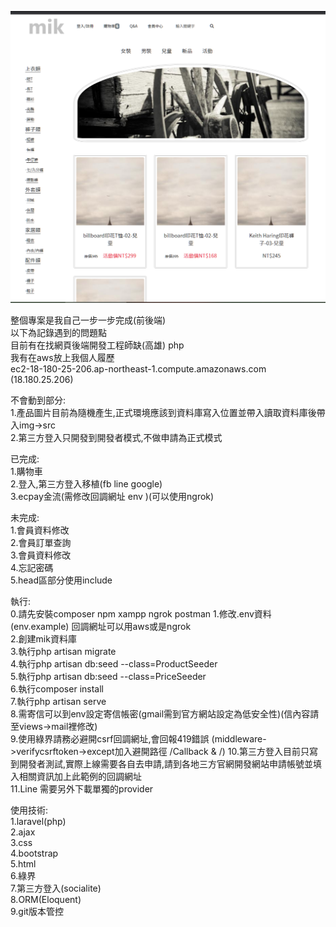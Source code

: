 ![image](https://github.com/s78718/Laravel--cart/blob/master/public/png/cart.png)  

整個專案是我自己一步一步完成(前後端)  
以下為記錄遇到的問題點  
目前有在找網頁後端開發工程師缺(高雄) php     
我有在aws放上我個人履歷  
ec2-18-180-25-206.ap-northeast-1.compute.amazonaws.com (18.180.25.206)  

不會動到部分:  
1.產品圖片目前為隨機產生,正式環境應該到資料庫寫入位置並帶入讀取資料庫後帶入img->src  
2.第三方登入只開發到開發者模式,不做申請為正式模式

已完成:   
1.購物車    
2.登入,第三方登入移植(fb line google)  
3.ecpay金流(需修改回調網址 env )(可以使用ngrok)    
      
未完成:   
1.會員資料修改     
2.會員訂單查詢  
3.會員資料修改  
4.忘記密碼      
5.head區部分使用include   
       
執行:  
0.請先安裝composer npm xampp ngrok postman
1.修改.env資料(env.example)  回調網址可以用aws或是ngrok  
2.創建mik資料庫  
3.執行php artisan migrate  
4.執行php artisan db:seed --class=ProductSeeder  
5.執行php artisan db:seed --class=PriceSeeder  
6.執行composer install  
7.執行php artisan serve    
8.需寄信可以到env設定寄信帳密(gmail需到官方網站設定為低安全性)(信內容請至views->mail裡修改)   
9.使用綠界請務必避開csrf回調網址,會回報419錯誤 (middleware->verifycsrftoken->except加入避開路徑 /Callback & /)
10.第三方登入目前只寫到開發者測試,實際上線需要各自去申請,請到各地三方官網開發網站申請帳號並填入相關資訊加上此範例的回調網址  
11.Line 需要另外下載單獨的provider   

使用技術:  
1.laravel(php)   
2.ajax  
3.css  
4.bootstrap  
5.html  
6.綠界  
7.第三方登入(socialite)  
8.ORM(Eloquent)  
9.git版本管控  


